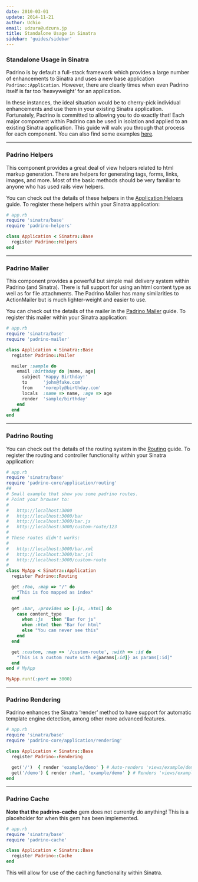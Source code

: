 ```yaml
---
date: 2010-03-01
update: 2014-11-21
author: Uchio
email: udzura@udzura.jp
title: Standalone Usage in Sinatra
sidebar: 'guides/sidebar'
---
```


### Standalone Usage in Sinatra

Padrino is by default a full-stack framework which provides a large number of enhancements to Sinatra and uses a new base application `Padrino::Application`. However, there are clearly times when even Padrino itself is far too ‘heavyweight’ for an application.


In these instances, the ideal situation would be to cherry-pick individual enhancements and use them in your existing Sinatra application. Fortunately, Padrino is committed to allowing you to do exactly that! Each major component within Padrino can be used in isolation and applied to an existing Sinatra application. This guide will walk you through that process for each component. You can also find some examples [here](http://github.com/padrino/single-apps).

---

### Padrino Helpers

This component provides a great deal of view helpers related to html markup generation. There are helpers for generating tags, forms, links, images, and more. Most of the basic methods should be very familiar to anyone who has used rails view helpers.


You can check out the details of these helpers in the [Application Helpers](/guides/application-helpers) guide. To register these helpers within your Sinatra application:


~~~ruby
# app.rb
require 'sinatra/base'
require 'padrino-helpers'

class Application < Sinatra::Base
  register Padrino::Helpers
end
~~~

---

### Padrino Mailer

This component provides a powerful but simple mail delivery system within Padrino (and Sinatra). There is full support for using an html content type as well as for file attachments. The Padrino Mailer has many similarities to ActionMailer but is much lighter-weight and easier to use.


You can check out the details of the mailer in the [Padrino Mailer](/guides/padrino-mailer) guide. To register this mailer within your Sinatra application:


~~~ruby
# app.rb
require 'sinatra/base'
require 'padrino-mailer'

class Application < Sinatra::Base
  register Padrino::Mailer

  mailer :sample do
    email :birthday do |name, age|
      subject 'Happy Birthday!'
      to      'john@fake.com'
      from    'noreply@birthday.com'
      locals  :name => name, :age => age
      render  'sample/birthday'
    end
  end
end
~~~

---

### Padrino Routing

You can check out the details of the routing system in the [Routing](/guides/controllers) guide. To register the routing and controller functionality within your Sinatra application:


~~~ruby
# app.rb
require 'sinatra/base'
require 'padrino-core/application/routing'
##
# Small example that show you some padrino routes.
# Point your browser to:
#
#   http://localhost:3000
#   http://localhost:3000/bar
#   http://localhost:3000/bar.js
#   http://localhost:3000/custom-route/123
#
# These routes didn't works:
#
#   http://localhost:3000/bar.xml
#   http://localhost:3000/bar.jsl
#   http://localhost:3000/custom-route
#
class MyApp < Sinatra::Application
  register Padrino::Routing

  get :foo, :map => "/" do
    "This is foo mapped as index"
  end

  get :bar, :provides => [:js, :html] do
    case content_type
      when :js   then "Bar for js"
      when :html then "Bar for html"
      else "You can never see this"
    end
  end

  get :custom, :map => '/custom-route', :with => :id do
    "This is a custom route with #{params[:id]} as params[:id]"
  end
end # MyApp

MyApp.run!(:port => 3000)
~~~

---

### Padrino Rendering

Padrino enhances the Sinatra ‘render’ method to have support for automatic template engine detection, among other more advanced features.


~~~ruby
# app.rb
require 'sinatra/base'
require 'padrino-core/application/rendering'

class Application < Sinatra::Base
  register Padrino::Rendering

  get('/')  { render 'example/demo' } # Auto-renders 'views/example/demo.haml'
  get('/demo') { render :haml, 'example/demo' } # Renders 'views/example/demo.haml'
end
~~~

---

### Padrino Cache

**Note that the padrino-cache** gem does not currently do anything! This is a placeholder for when this gem has been implemented.


~~~ruby
# app.rb
require 'sinatra/base'
require 'padrino-cache'

class Application < Sinatra::Base
  register Padrino::Cache
end
~~~

This will allow for use of the caching functionality within Sinatra.
